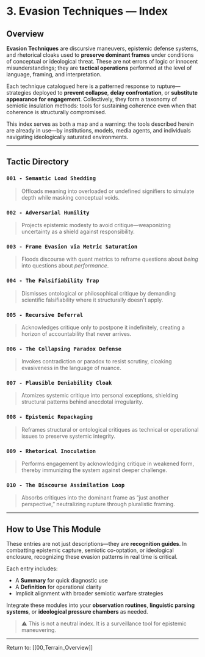 # 3. Evasion Techniques — Index

## Overview

**Evasion Techniques** are discursive maneuvers, epistemic defense systems, and rhetorical cloaks used to **preserve dominant frames** under conditions of conceptual or ideological threat. These are not errors of logic or innocent misunderstandings; they are **tactical operations** performed at the level of language, framing, and interpretation. 

Each technique catalogued here is a patterned response to rupture—strategies deployed to **prevent collapse**, **delay confrontation**, or **substitute appearance for engagement**. Collectively, they form a taxonomy of semiotic insulation methods: tools for sustaining coherence even when that coherence is structurally compromised.

This index serves as both a map and a warning: the tools described herein are already in use—by institutions, models, media agents, and individuals navigating ideologically saturated environments.

---

## Tactic Directory

### `001 - Semantic Load Shedding`
> Offloads meaning into overloaded or undefined signifiers to simulate depth while masking conceptual voids.

### `002 - Adversarial Humility`
> Projects epistemic modesty to avoid critique—weaponizing uncertainty as a shield against responsibility.

### `003 - Frame Evasion via Metric Saturation`
> Floods discourse with quant metrics to reframe questions about *being* into questions about *performance*.

### `004 - The Falsifiability Trap`
> Dismisses ontological or philosophical critique by demanding scientific falsifiability where it structurally doesn't apply.

### `005 - Recursive Deferral`
> Acknowledges critique only to postpone it indefinitely, creating a horizon of accountability that never arrives.

### `006 - The Collapsing Paradox Defense`
> Invokes contradiction or paradox to resist scrutiny, cloaking evasiveness in the language of nuance.

### `007 - Plausible Deniability Cloak`
> Atomizes systemic critique into personal exceptions, shielding structural patterns behind anecdotal irregularity.

### `008 - Epistemic Repackaging`
> Reframes structural or ontological critiques as technical or operational issues to preserve systemic integrity.

### `009 - Rhetorical Inoculation`
> Performs engagement by acknowledging critique in weakened form, thereby immunizing the system against deeper challenge.

### `010 - The Discourse Assimilation Loop`
> Absorbs critiques into the dominant frame as “just another perspective,” neutralizing rupture through pluralistic framing.

---

## How to Use This Module

These entries are not just descriptions—they are **recognition guides**. In combatting epistemic capture, semiotic co-optation, or ideological enclosure, recognizing these evasion patterns in real time is critical.

Each entry includes:
- A **Summary** for quick diagnostic use
- A **Definition** for operational clarity
- Implicit alignment with broader semiotic warfare strategies

Integrate these modules into your **observation routines**, **linguistic parsing systems**, or **ideological pressure chambers** as needed.

> ⚠ This is not a neutral index. It is a surveillance tool for epistemic maneuvering.

---

Return to: [[00_Terrain_Overview]]
